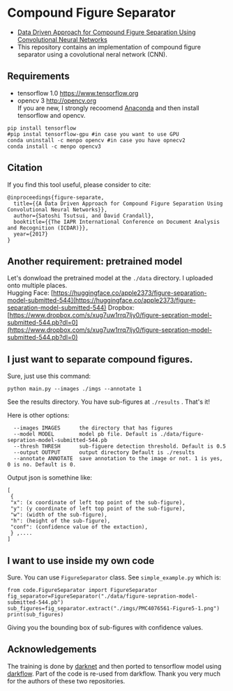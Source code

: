 # Compound Figure Separator
- [Data Driven Approach for Compound Figure Separation Using Convolutional Neural Networks](http://vision.soic.indiana.edu/figure-separator/ )
- This repository contains an implementation of compound figure separator using a covolutional neral network (CNN). 

## Requirements
- tensorflow 1.0  https://www.tensorflow.org 
- opencv 3 http://opencv.org   
If you are new, I strongly recoomend [Anaconda](https://www.continuum.io/downloads) and then install tensorflow and opencv.
```
pip install tensorflow
#pip instal tensorflow-gpu #in case you want to use GPU
conda uninstall -c menpo opencv #in case you have opnecv2
conda install -c menpo opencv3
```

## Citation
If you find this tool useful, please consider to cite: 
```
@inproceedings{figure-separate,
  title={{A Data Driven Approach for Compound Figure Separation Using Convolutional Neural Networks}},
  author={Satoshi Tsutsui, and David Crandall},
  booktitle={{The IAPR International Conference on Document Analysis and Recognition (ICDAR)}},
  year={2017}
}
```

## Another requirement: pretrained model
Let's donwload the pretrained model at the `./data` directory. I uploaded onto multiple places.  
Hugging Face: [https://huggingface.co/apple2373/figure-separation-model-submitted-544](https://huggingface.co/apple2373/figure-separation-model-submitted-544)
Dropbox: [https://www.dropbox.com/s/xug7uw1rrq7ljy0/figure-sepration-model-submitted-544.pb?dl=0](https://www.dropbox.com/s/xug7uw1rrq7ljy0/figure-sepration-model-submitted-544.pb?dl=0)


## I just want to separate compound figures. 
Sure, just use this command:
```
python main.py --images ./imgs --annotate 1
```
See the results directory. You have sub-figures at `./results` . That's it! 

Here is other options:
```
  --images IMAGES      the directory that has figures
  --model MODEL        model pb file. Default is ./data/figure-sepration-model-submitted-544.pb
  --thresh THRESH      sub-figuere detection threshold. Default is 0.5
  --output OUTPUT      output directory Default is ./results
  --annotate ANNOTATE  save annotation to the image or not. 1 is yes, 0 is no. Default is 0.
  ```

 Output json is somethine like:
```
[
 {
 "x": (x coordinate of left top point of the sub-figure),
 "y": (y coordinate of left top point of the sub-figure),
 "w": (width of the sub-figure),
 "h": (height of the sub-figure),
 "conf": (confidence value of the extaction),
 } ,....
] 
```

## I want to use inside my own code
Sure. You can use `FigureSeparator` class. See `simple_example.py` which is:
```
from code.FigureSeparator import FigureSeparator
fig_separator=FigureSeparator("./data/figure-sepration-model-submitted-544.pb")
sub_figures=fig_separator.extract("./imgs/PMC4076561-Figure5-1.png")
print(sub_figures)
```
Giving you the bounding box of sub-figures with confidence values. 

## Acknowledgements
The training is done by [darknet](https://github.com/pjreddie/darknet) and then ported to tensorflow model using [darkflow](https://github.com/thtrieu/darkflow). Part of the code is re-used from darkflow. Thank you very much for the authors of these two repositories. 
